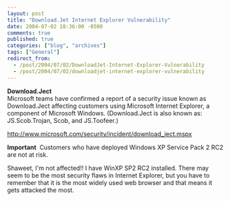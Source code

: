 ```yaml
---
layout: post
title: "Download.Jet Internet Explorer Vulnerability"
date: 2004-07-02 18:36:00 -0500
comments: true
published: true
categories: ["blog", "archives"]
tags: ["General"]
redirect_from: 
  - /post/2004/07/02/DownloadJet-Internet-Explorer-Vulnerability
  - /post/2004/07/02/downloadjet-internet-explorer-vulnerability
---
```

<!-- more -->
<P><STRONG>Download.Ject</STRONG><BR>Microsoft teams have confirmed a report of a security issue known as Download.Ject affecting customers using Microsoft Internet Explorer, a component of Microsoft Windows. (Download.Ject is also known as: JS.Scob.Trojan, Scob, and JS.Toofeer.)</P>
<P><A href="http://www.microsoft.com/security/incident/download_ject.mspx">http://www.microsoft.com/security/incident/download_ject.mspx</A></P>
<P><B>Important</B> &nbsp;Customers who have deployed Windows XP Service Pack 2 RC2 are not at risk.</P>
<P>
<P></P>
<P>Shaweet, I'm not affected!! I have WinXP SP2 RC2 installed. There may seem to be the most security flaws in Internet Explorer, but you have to remember that it is the most widely used web browser and that means it gets attacked the most.</P>
